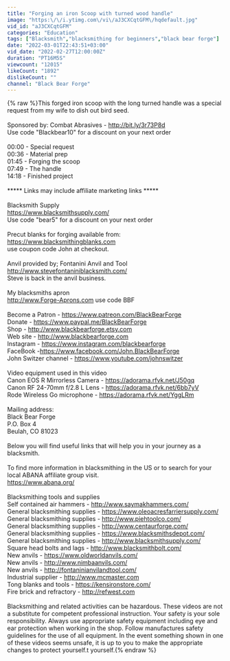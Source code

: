 ```yaml
---
title: "Forging an iron Scoop with turned wood handle"
image: "https:\/\/i.ytimg.com\/vi\/aJ3CXCqtGFM\/hqdefault.jpg"
vid_id: "aJ3CXCqtGFM"
categories: "Education"
tags: ["Blacksmith","blacksmithing for beginners","black bear forge"]
date: "2022-03-01T22:43:51+03:00"
vid_date: "2022-02-27T12:00:00Z"
duration: "PT16M5S"
viewcount: "12015"
likeCount: "1892"
dislikeCount: ""
channel: "Black Bear Forge"
---
```

{% raw %}This forged iron scoop with the long turned handle was a special request from my wife to dish out bird seed.<br /><br />Sponsored by: Combat Abrasives - <a rel="nofollow" target="blank" href="http://bit.ly/3r73P8d">http://bit.ly/3r73P8d</a> <br />Use code &quot;Blackbear10&quot; for a discount on your next order<br /><br />00:00 - Special request<br />00:36 - Material prep<br />01:45 - Forging the scoop<br />07:49 - The handle<br />14:18 - Finished project<br /><br />***** Links may include affiliate marketing links *****<br /><br />Blacksmith Supply<br /><a rel="nofollow" target="blank" href="https://www.blacksmithsupply.com/">https://www.blacksmithsupply.com/</a><br />Use code &quot;bear5&quot; for a discount on your next order<br /><br />Precut blanks for forging available from:<br /><a rel="nofollow" target="blank" href="https://www.blacksmithingblanks.com">https://www.blacksmithingblanks.com</a><br />use coupon code John at checkout.<br /><br />Anvil provided by; Fontanini Anvil and Tool<br /><a rel="nofollow" target="blank" href="http://www.stevefontaniniblacksmith.com/">http://www.stevefontaniniblacksmith.com/</a><br />Steve is back in the anvil business.<br /><br />My blacksmiths apron <br /><a rel="nofollow" target="blank" href="http://www.Forge-Aprons.com">http://www.Forge-Aprons.com</a>  use code BBF<br /><br />Become a Patron - <a rel="nofollow" target="blank" href="https://www.patreon.com/BlackBearForge">https://www.patreon.com/BlackBearForge</a> <br />Donate - <a rel="nofollow" target="blank" href="https://www.paypal.me/BlackBearForge">https://www.paypal.me/BlackBearForge</a><br />Shop - <a rel="nofollow" target="blank" href="http://www.blackbearforge.etsy.com">http://www.blackbearforge.etsy.com</a> <br />Web site - <a rel="nofollow" target="blank" href="http://www.blackbearforge.com">http://www.blackbearforge.com</a> <br />Instagram - <a rel="nofollow" target="blank" href="https://www.instagram.com/blackbearforge">https://www.instagram.com/blackbearforge</a><br />FaceBook -<a rel="nofollow" target="blank" href="https://www.facebook.com/John.BlackBearForge">https://www.facebook.com/John.BlackBearForge</a><br />John Switzer channel -  <a rel="nofollow" target="blank" href="https://www.youtube.com/johnswitzer">https://www.youtube.com/johnswitzer</a><br /><br />Video equipment used in this video<br />Canon EOS R Mirrorless Camera -  <a rel="nofollow" target="blank" href="https://adorama.rfvk.net/J50gq">https://adorama.rfvk.net/J50gq</a><br />Canon RF 24-70mm f/2.8 L  Lens - <a rel="nofollow" target="blank" href="https://adorama.rfvk.net/6bb7yV">https://adorama.rfvk.net/6bb7yV</a><br />Rode Wireless Go microphone - <a rel="nofollow" target="blank" href="https://adorama.rfvk.net/YggLRm">https://adorama.rfvk.net/YggLRm</a><br /><br />Mailing address:<br />Black Bear Forge<br />P.O. Box 4<br />Beulah, CO 81023<br /><br />Below you will find useful links that will help you in your journey as a blacksmith.<br /><br />To find more information in blacksmithing in the US or to search for your local ABANA affiliate group visit.<br /><a rel="nofollow" target="blank" href="https://www.abana.org/">https://www.abana.org/</a><br /><br />Blacksmithing tools and supplies<br />Self contained air hammers - <a rel="nofollow" target="blank" href="http://www.saymakhammers.com/">http://www.saymakhammers.com/</a> <br />General blacksmithing supplies - <a rel="nofollow" target="blank" href="https://www.oleoacresfarriersupply.com/">https://www.oleoacresfarriersupply.com/</a> <br />General blacksmithing supplies - <a rel="nofollow" target="blank" href="http://www.piehtoolco.com/">http://www.piehtoolco.com/</a><br />General blacksmithing supplies - <a rel="nofollow" target="blank" href="http://www.centaurforge.com/">http://www.centaurforge.com/</a><br />General blacksmithing supplies  - <a rel="nofollow" target="blank" href="https://www.blacksmithsdepot.com/">https://www.blacksmithsdepot.com/</a><br />General blacksmithing supplies  - <a rel="nofollow" target="blank" href="http://www.blacksmithsupply.com/">http://www.blacksmithsupply.com/</a><br />Square head bolts and lags - <a rel="nofollow" target="blank" href="http://www.blacksmithbolt.com/">http://www.blacksmithbolt.com/</a><br />New anvils - <a rel="nofollow" target="blank" href="https://www.oldworldanvils.com/">https://www.oldworldanvils.com/</a><br />New anvils - <a rel="nofollow" target="blank" href="http://www.nimbaanvils.com/">http://www.nimbaanvils.com/</a><br />New anvils - <a rel="nofollow" target="blank" href="http://fontaninianvilandtool.com/">http://fontaninianvilandtool.com/</a><br />Industrial supplier - <a rel="nofollow" target="blank" href="http://www.mcmaster.com">http://www.mcmaster.com</a> <br />Tong blanks and tools - <a rel="nofollow" target="blank" href="https://kensironstore.com/">https://kensironstore.com/</a><br />Fire brick and refractory - <a rel="nofollow" target="blank" href="http://refwest.com">http://refwest.com</a><br /><br />Blacksmithing and related activities can be hazardous.  These videos are not a substitute for competent professional instruction.  Your safety is your sole responsibility.  Always use appropriate safety equipment including eye and ear protection when working in the shop.  Follow manufactures safety guidelines for the use of all equipment.  In the event something shown in one of these videos seems unsafe, it is up to you to make the appropriate changes to protect yourself.t yourself.{% endraw %}
